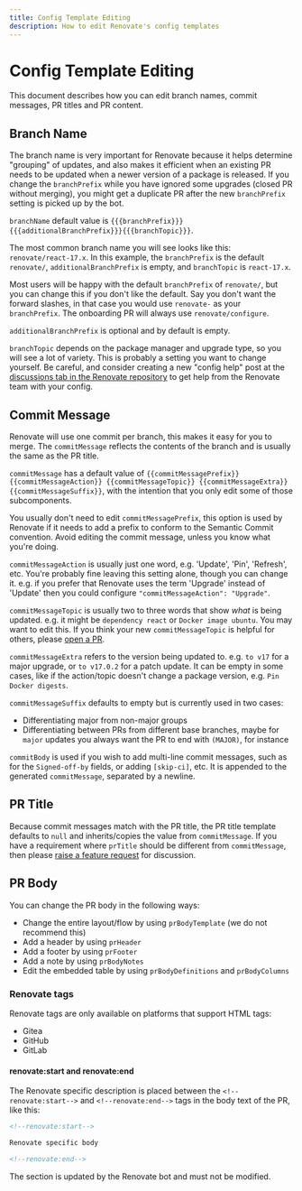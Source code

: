 ```yaml
---
title: Config Template Editing
description: How to edit Renovate's config templates
---
```


# Config Template Editing

This document describes how you can edit branch names, commit messages, PR titles and PR content.

## Branch Name

The branch name is very important for Renovate because it helps determine "grouping" of updates, and also makes it efficient when an existing PR needs to be updated when a newer version of a package is released.
If you change the `branchPrefix` while you have ignored some upgrades (closed PR without merging), you might get a duplicate PR after the new `branchPrefix` setting is picked up by the bot.

`branchName` default value is `{{{branchPrefix}}}{{{additionalBranchPrefix}}}{{{branchTopic}}}`.

The most common branch name you will see looks like this: `renovate/react-17.x`.
In this example, the `branchPrefix` is the default `renovate/`, `additionalBranchPrefix` is empty, and `branchTopic` is `react-17.x`.

Most users will be happy with the default `branchPrefix` of `renovate/`, but you can change this if you don't like the default.
Say you don't want the forward slashes, in that case you would use `renovate-` as your `branchPrefix`.
The onboarding PR will always use `renovate/configure`.

`additionalBranchPrefix` is optional and by default is empty.

`branchTopic` depends on the package manager and upgrade type, so you will see a lot of variety.
This is probably a setting you want to change yourself.
Be careful, and consider creating a new "config help" post at the [discussions tab in the Renovate repository](https://github.com/renovatebot/renovate/discussions) to get help from the Renovate team with your config.

## Commit Message

Renovate will use one commit per branch, this makes it easy for you to merge.
The `commitMessage` reflects the contents of the branch and is usually the same as the PR title.

`commitMessage` has a default value of `{{commitMessagePrefix}} {{commitMessageAction}} {{commitMessageTopic}} {{commitMessageExtra}} {{commitMessageSuffix}}`, with the intention that you only edit some of those subcomponents.

You usually don't need to edit `commitMessagePrefix`, this option is used by Renovate if it needs to add a prefix to conform to the Semantic Commit convention.
Avoid editing the commit message, unless you know what you're doing.

`commitMessageAction` is usually just one word, e.g. 'Update', 'Pin', 'Refresh', etc.
You're probably fine leaving this setting alone, though you can change it.
e.g. if you prefer that Renovate uses the term 'Upgrade' instead of 'Update' then you could configure `"commitMessageAction": "Upgrade"`.

`commitMessageTopic` is usually two to three words that show _what_ is being updated.
e.g. it might be `dependency react` or `Docker image ubuntu`.
You may want to edit this.
If you think your new `commitMessageTopic` is helpful for others, please [open a PR](https://github.com/renovatebot/renovate/pulls).

`commitMessageExtra` refers to the version being updated to.
e.g. `to v17` for a major upgrade, or `to v17.0.2` for a patch update.
It can be empty in some cases, like if the action/topic doesn't change a package version, e.g. `Pin Docker digests`.

`commitMessageSuffix` defaults to empty but is currently used in two cases:

- Differentiating major from non-major groups
- Differentiating between PRs from different base branches, maybe for `major` updates you always want the PR to end with `(MAJOR)`, for instance

`commitBody` is used if you wish to add multi-line commit messages, such as for the `Signed-off-by` fields, or adding `[skip-ci]`, etc.
It is appended to the generated `commitMessage`, separated by a newline.

## PR Title

Because commit messages match with the PR title, the PR title template defaults to `null` and inherits/copies the value from `commitMessage`.
If you have a requirement where `prTitle` should be different from `commitMessage`, then please [raise a feature request](https://github.com/renovatebot/renovate/issues) for discussion.

## PR Body

You can change the PR body in the following ways:

- Change the entire layout/flow by using `prBodyTemplate` (we do not recommend this)
- Add a header by using `prHeader`
- Add a footer by using `prFooter`
- Add a note by using `prBodyNotes`
- Edit the embedded table by using `prBodyDefinitions` and `prBodyColumns`

### Renovate tags

Renovate tags are only available on platforms that support HTML tags:

- Gitea
- GitHub
- GitLab

#### renovate:start and renovate:end

The Renovate specific description is placed between the `<!--renovate:start-->` and `<!--renovate:end-->` tags in the body text of the PR, like this:

```md
<!--renovate:start-->

Renovate specific body

<!--renovate:end-->
```

The section is updated by the Renovate bot and must not be modified.
